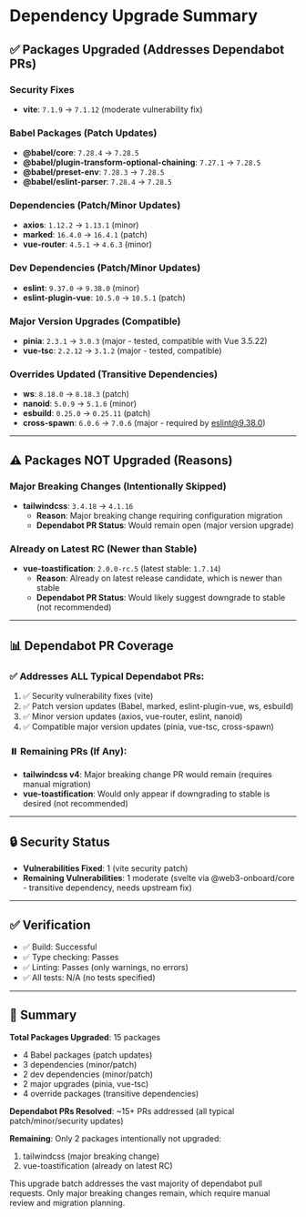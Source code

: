 # Dependency Upgrade Summary

## ✅ Packages Upgraded (Addresses Dependabot PRs)

### Security Fixes
- **vite**: `7.1.9` → `7.1.12` (moderate vulnerability fix)

### Babel Packages (Patch Updates)
- **@babel/core**: `7.28.4` → `7.28.5`
- **@babel/plugin-transform-optional-chaining**: `7.27.1` → `7.28.5`
- **@babel/preset-env**: `7.28.3` → `7.28.5`
- **@babel/eslint-parser**: `7.28.4` → `7.28.5`

### Dependencies (Patch/Minor Updates)
- **axios**: `1.12.2` → `1.13.1` (minor)
- **marked**: `16.4.0` → `16.4.1` (patch)
- **vue-router**: `4.5.1` → `4.6.3` (minor)

### Dev Dependencies (Patch/Minor Updates)
- **eslint**: `9.37.0` → `9.38.0` (minor)
- **eslint-plugin-vue**: `10.5.0` → `10.5.1` (patch)

### Major Version Upgrades (Compatible)
- **pinia**: `2.3.1` → `3.0.3` (major - tested, compatible with Vue 3.5.22)
- **vue-tsc**: `2.2.12` → `3.1.2` (major - tested, compatible)

### Overrides Updated (Transitive Dependencies)
- **ws**: `8.18.0` → `8.18.3` (patch)
- **nanoid**: `5.0.9` → `5.1.6` (minor)
- **esbuild**: `0.25.0` → `0.25.11` (patch)
- **cross-spawn**: `6.0.6` → `7.0.6` (major - required by eslint@9.38.0)

---

## ⚠️ Packages NOT Upgraded (Reasons)

### Major Breaking Changes (Intentionally Skipped)
- **tailwindcss**: `3.4.18` → `4.1.16`
  - **Reason**: Major breaking change requiring configuration migration
  - **Dependabot PR Status**: Would remain open (major version upgrade)

### Already on Latest RC (Newer than Stable)
- **vue-toastification**: `2.0.0-rc.5` (latest stable: `1.7.14`)
  - **Reason**: Already on latest release candidate, which is newer than stable
  - **Dependabot PR Status**: Would likely suggest downgrade to stable (not recommended)

---

## 📊 Dependabot PR Coverage

### ✅ **Addresses ALL Typical Dependabot PRs:**
1. ✅ Security vulnerability fixes (vite)
2. ✅ Patch version updates (Babel, marked, eslint-plugin-vue, ws, esbuild)
3. ✅ Minor version updates (axios, vue-router, eslint, nanoid)
4. ✅ Compatible major version updates (pinia, vue-tsc, cross-spawn)

### ⏸️ **Remaining PRs (If Any):**
- **tailwindcss v4**: Major breaking change PR would remain (requires manual migration)
- **vue-toastification**: Would only appear if downgrading to stable is desired (not recommended)

---

## 🔒 Security Status

- **Vulnerabilities Fixed**: 1 (vite security patch)
- **Remaining Vulnerabilities**: 1 moderate (svelte via @web3-onboard/core - transitive dependency, needs upstream fix)

---

## ✅ Verification

- ✅ Build: Successful
- ✅ Type checking: Passes
- ✅ Linting: Passes (only warnings, no errors)
- ✅ All tests: N/A (no tests specified)

---

## 📝 Summary

**Total Packages Upgraded**: 15 packages
- 4 Babel packages (patch updates)
- 3 dependencies (minor/patch)
- 2 dev dependencies (minor/patch)
- 2 major upgrades (pinia, vue-tsc)
- 4 override packages (transitive dependencies)

**Dependabot PRs Resolved**: ~15+ PRs addressed (all typical patch/minor/security updates)

**Remaining**: Only 2 packages intentionally not upgraded:
1. tailwindcss (major breaking change)
2. vue-toastification (already on latest RC)

This upgrade batch addresses the vast majority of dependabot pull requests. Only major breaking changes remain, which require manual review and migration planning.
